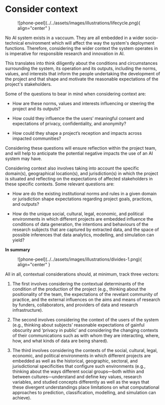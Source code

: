 # Consider context

<figure markdown>
  ![phone-peel](../../assets/images/illustrations/lifecycle.png){ align="center" }
</figure>

No AI system exists in a vaccuum. They are all embedded in a wider socio-technical environment which will affect the way the system's deployment functions. Therefore, considering the wider context the system operates in is imperative for responsible research and innovation in AI.

This translates into think diligently about the conditions and circumstances surrounding the system, its operation and its outputs, including the norms, values, and interests that inform the people undertaking the development of the project and that shape and motivate the reasonable expectations of the project's stakeholders.

Some of the questions to bear in mind when considering context are:

- How are these norms, values and interests influencing or steering the project and its outputs? 

- How could they influence the the users’ meaningful consent and expectations of privacy, confidentiality, and anonymity?

- How could they shape a project’s reception and impacts across impacted communities? 

Considering these questions will ensure reflection within the project team, and will help to anticipate the potential negative impacts the use of an AI system may have.

Considering context also involves taking into account the specific domain(s), geographical location(s), and jurisdiction(s) in which the project is situated and reflecting on the expectations of affected stakeholders in these specific contexts. Some relevant questions are:
 
- How are do the existing institutional norms and rules in a given domain or jurisdiction shape expectations regarding project goals, practices, and outputs? 

- How do the unique social, cultural, legal, economic, and political environments in which different projects are embedded influence the conditions of data generation, the intentions and behaviours of the research subjects that are captured by extracted data, and the space of possible inferences that data analytics, modelling, and simulation can yield?    

**In summary**
<figure markdown>
  ![phone-peel](../../assets/images/illustrations/divides-1.png){ align="center" }
</figure>

All in all, contextual considerations should, at minimum, track three vectors: 

1. The first involves considering the contextual determinants of the condition of the production of the project (e.g., thinking about the positionality of the team, the expectations of the revelant community of practice, and the external influences on the aims and means of research by funders, collaborators, and providers of data and research infrastructure).

2. The second involves considering the context of the  users of the system (e.g., thinking about subjects’ reasonable expectations of gainful obscurity and ‘privacy in public’ and considering the changing contexts of their communications such as with whom they are interacting, where, how, and what kinds of data are being shared).

3. The third involves considering the contexts of the social, cultural, legal, economic, and political environments in which different projects are embedded as well as the historical, geographic, sectoral, and jurisdictional specificities that configure such environments (e.g., thinking about the ways different social groups—both within and between cultures—understand and define key values, research variables, and studied concepts differently as well as the ways that these divergent understandings place limitations on what computational approaches to prediction, classification, modelling, and simulation can achieve).

